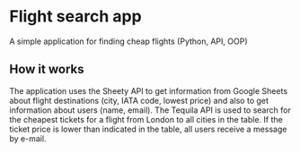 # Flight search app
A simple application for finding cheap flights (Python, API, OOP)
## How it works
The application uses the Sheety API to get information from Google Sheets about flight destinations (city, IATA code, lowest price) and also to get information about users (name, email). The Tequila API is used to search for the cheapest tickets for a flight from London to all cities in the table. If the ticket price is lower than indicated in the table, all users receive a message by e-mail.